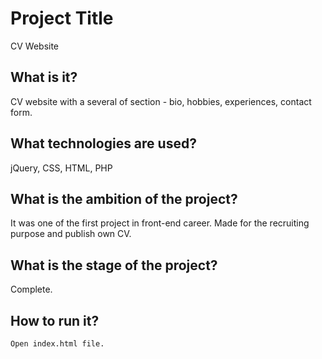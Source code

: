 # Project Title

CV Website

## What is it?

CV website with a several of section - bio, hobbies, experiences, contact form. 

## What technologies are used?

jQuery, CSS, HTML, PHP

## What is the ambition of the project?

It was one of the first project in front-end career. Made for the recruiting purpose and publish own CV. 

## What is the stage of the project?

Complete.

## How to run it?

```
Open index.html file.
```